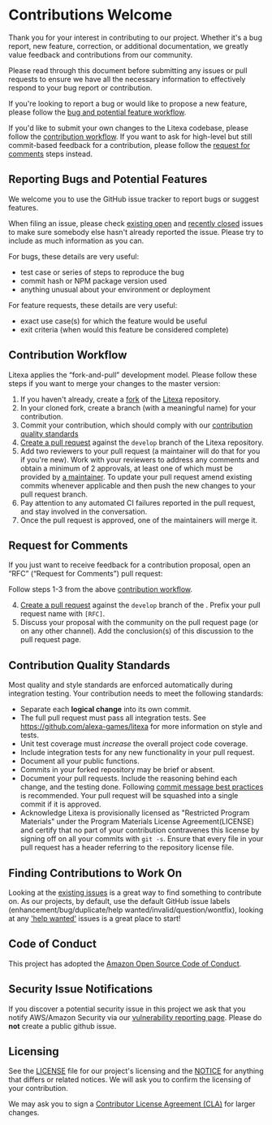 # Contributions Welcome

Thank you for your interest in contributing to our project. Whether it's a bug report, new feature,
correction, or additional documentation, we greatly value feedback and contributions from our
community.

Please read through this document before submitting any issues or pull requests to ensure we have
all the necessary information to effectively respond to your bug report or contribution.

If you're looking to report a bug or would like to propose a new feature, please follow the
[bug and potential feature workflow](#reporting-bugs-and-potential-features).

If you'd like to submit your own changes to the Litexa codebase, please follow the
[contribution workflow](#contribution-workflow). If you want to ask for high-level but still
commit-based feedback for a contribution, please follow the
[request for comments](#request-for-comments) steps instead.

## Reporting Bugs and Potential Features

We welcome you to use the GitHub issue tracker to report bugs or suggest features.

When filing an issue, please check
[existing open](https://github.com/alexa-games/litexa/issues) and
[recently closed](https://github.com/alexa-games/litexa/issues?utf8=%E2%9C%93&q=is%3Aissue%20is%3Aclosed%20)
issues to make sure somebody else hasn't already reported the issue. Please try to include as much
information as you can.

For bugs, these details are very useful:

* test case or series of steps to reproduce the bug
* commit hash or NPM package version used
* anything unusual about your environment or deployment

For feature requests, these details are very useful:

* exact use case(s) for which the feature would be useful
* exit criteria (when would this feature be considered complete)

## Contribution Workflow

Litexa applies the “fork-and-pull” development model. Please follow these steps if you want to merge
your changes to the master version:

1. If you haven't already, create a [fork](https://help.github.com/en/articles/fork-a-repo) of the
[Litexa](https://github.com/alexa-games/litexa) repository.
2. In your cloned fork, create a branch (with a meaningful name) for your contribution.
3. Commit your contribution, which should comply with our
[contribution quality standards](#contribution-quality-standards)
4. [Create a pull request](https://help.github.com/articles/creating-a-pull-request-from-a-fork/)
against the `develop` branch of the Litexa repository.
5. Add two reviewers to your pull request (a maintainer will do that for you if you're new). Work
with your reviewers to address any comments and obtain a minimum of 2 approvals, at least one of
which must be provided by [a maintainer](MAINTAINERS.md). To update your pull request amend existing
commits whenever applicable and then push the new changes to your pull request branch.
6. Pay attention to any automated CI failures reported in the pull request, and stay involved in
the conversation.
7. Once the pull request is approved, one of the maintainers will merge it.

## Request for Comments

If you just want to receive feedback for a contribution proposal, open an “RFC” (“Request for
Comments”) pull request:

Follow steps 1-3 from the above [contribution workflow](#contribution-workflow).

4. [Create a pull request](https://help.github.com/articles/creating-a-pull-request-from-a-fork/)
against the `develop` branch of the . Prefix your pull request name with `[RFC]`.
5. Discuss your proposal with the community on the pull request page (or on any other channel). Add
the conclusion(s) of this discussion to the pull request page.

## Contribution Quality Standards

Most quality and style standards are enforced automatically during integration testing. Your
contribution needs to meet the following standards:

* Separate each **logical change** into its own commit.
* The full pull request must pass all integration tests. See https://github.com/alexa-games/litexa
for more information on style and tests.
* Unit test coverage must _increase_ the overall project code coverage.
* Include integration tests for any new functionality in your pull request.
* Document all your public functions.
* Commits in your forked repository may be brief or absent.
* Document your pull requests. Include the reasoning behind each change, and the testing done.
Following [commit message best practices](https://github.com/erlang/otp/wiki/writing-good-commit-messages)
is recommended. Your pull request will be squashed into a single commit if it is approved.
* Acknowledge Litexa is provisionally licensed as "Restricted Program Materials" under the
Program Materials License Agreement(LICENSE) and certify that no part of your contribution
contravenes this license by signing off on all your commits with `git -s`. Ensure that every file
in your pull request has a header referring to the repository license file.

## Finding Contributions to Work On

Looking at the [existing issues](https://github.com/alexa-games/litexa/issues) is a great way to
find something to contribute on. As our projects, by default, use the default GitHub issue labels
(enhancement/bug/duplicate/help wanted/invalid/question/wontfix), looking at any
['help wanted'](https://github.com/alexa-games/litexa/labels/help%20wanted) issues is a great place
to start!

## Code of Conduct

This project has adopted the [Amazon Open Source Code of Conduct](CODE_OF_CONDUCT.md).

## Security Issue Notifications

If you discover a potential security issue in this project we ask that you notify AWS/Amazon
Security via our
[vulnerability reporting page](http://aws.amazon.com/security/vulnerability-reporting/).
Please do **not** create a public github issue.

## Licensing

See the [LICENSE](https://github.com/alexa-games/litexa/blob/master/LICENSE) file for our project's
licensing and the [NOTICE](https://github.com/alexa-games/litexa/blob/master/NOTICE) for anything
that differs or related notices. We will ask you to confirm the licensing of your contribution.

We may ask you to sign a
[Contributor License Agreement (CLA)](http://en.wikipedia.org/wiki/Contributor_License_Agreement)
for larger changes.

